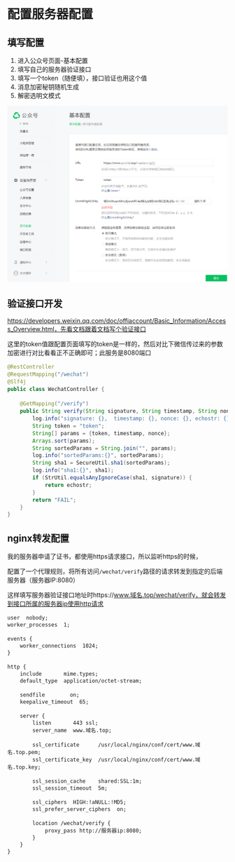 # 配置服务器配置

## 填写配置

1. 进入公众号页面-基本配置
2. 填写自己的服务器验证接口
3. 填写一个token（随便填），接口验证也用这个值
4. 消息加密秘钥随机生成
5. 解密选明文模式

![image-20240331164423851](./微信公众号.assets/image-20240331164423851.png)

## 验证接口开发

https://developers.weixin.qq.com/doc/offiaccount/Basic_Information/Access_Overview.html，先看文档跟着文档写个验证接口

这里的token值跟配置页面填写的token是一样的，然后对比下微信传过来的参数加密进行对比看看正不正确即可；此服务是8080端口

```java
@RestController
@RequestMapping("/wechat")
@Slf4j
public class WechatController {

    @GetMapping("/verify")
    public String verify(String signature, String timestamp, String nonce, String echostr, HttpServletRequest request) {
        log.info("signature: {},  timestamp: {}, nonce: {}, echostr: {}", signature, timestamp, nonce, echostr);
        String token = "token";
        String[] params = {token, timestamp, nonce};
        Arrays.sort(params);
        String sortedParams = String.join("", params);
        log.info("sortedParams:{}", sortedParams);
        String sha1 = SecureUtil.sha1(sortedParams);
        log.info("sha1:{}", sha1);
        if (StrUtil.equalsAnyIgnoreCase(sha1, signature)) {
            return echostr;
        }
        return "FAIL";
    }
}
```



## nginx转发配置

我的服务器申请了证书，都使用https请求接口，所以监听https的时候，

配置了一个代理规则，将所有访问`/wechat/verify`路径的请求转发到指定的后端服务器（服务器IP:8080）

这样填写服务器验证接口地址时https://www.域名.top/wechat/verify，就会转发到接口所属的服务器ip使用http请求

```
user  nobody;
worker_processes  1;

events {
    worker_connections  1024;
}

http {
    include       mime.types;
    default_type  application/octet-stream;

    sendfile        on;
    keepalive_timeout  65;

    server {
        listen       443 ssl;
        server_name  www.域名.top;

        ssl_certificate      /usr/local/nginx/conf/cert/www.域名.top.pem;
        ssl_certificate_key  /usr/local/nginx/conf/cert/www.域名.top.key;

        ssl_session_cache    shared:SSL:1m;
        ssl_session_timeout  5m;

        ssl_ciphers  HIGH:!aNULL:!MD5;
        ssl_prefer_server_ciphers  on;

        location /wechat/verify {
            proxy_pass http://服务器ip:8080;
        }
    }
}

```



